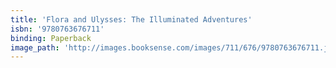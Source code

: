 ```yaml
---
title: 'Flora and Ulysses: The Illuminated Adventures'
isbn: '9780763676711'
binding: Paperback
image_path: 'http://images.booksense.com/images/711/676/9780763676711.jpg'
---
```


